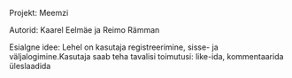 Projekt: Meemzi

Autorid: Kaarel Eelmäe ja Reimo Rämman

Esialgne idee: Lehel on kasutaja registreerimine, sisse- ja väljalogimine.Kasutaja saab teha tavalisi toimutusi: like-ida, kommentaarida üleslaadida